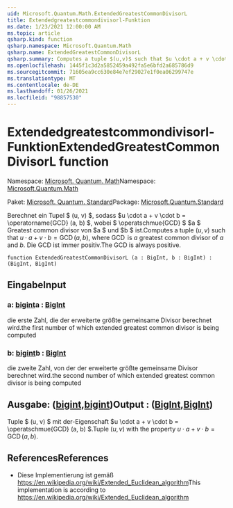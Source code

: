 ```yaml
---
uid: Microsoft.Quantum.Math.ExtendedGreatestCommonDivisorL
title: Extendedgreatestcommondivisorl-Funktion
ms.date: 1/23/2021 12:00:00 AM
ms.topic: article
qsharp.kind: function
qsharp.namespace: Microsoft.Quantum.Math
qsharp.name: ExtendedGreatestCommonDivisorL
qsharp.summary: Computes a tuple $(u,v)$ such that $u \cdot a + v \cdot b = \operatorname{GCD}(a, b)$, where $\operatorname{GCD}$ is $a$ greatest common divisor of $a$ and $b$. The GCD is always positive.
ms.openlocfilehash: 1445f1c3d2a5852459a492fa5e6bfd2a685786d9
ms.sourcegitcommit: 71605ea9cc630e84e7ef29027e1f0ea06299747e
ms.translationtype: MT
ms.contentlocale: de-DE
ms.lasthandoff: 01/26/2021
ms.locfileid: "98857530"
---
```

# <a name="extendedgreatestcommondivisorl-function"></a><span data-ttu-id="50624-102">Extendedgreatestcommondivisorl-Funktion</span><span class="sxs-lookup"><span data-stu-id="50624-102">ExtendedGreatestCommonDivisorL function</span></span>

<span data-ttu-id="50624-103">Namespace: [Microsoft. Quantum. Math](xref:Microsoft.Quantum.Math)</span><span class="sxs-lookup"><span data-stu-id="50624-103">Namespace: [Microsoft.Quantum.Math](xref:Microsoft.Quantum.Math)</span></span>

<span data-ttu-id="50624-104">Paket: [Microsoft. Quantum. Standard](https://nuget.org/packages/Microsoft.Quantum.Standard)</span><span class="sxs-lookup"><span data-stu-id="50624-104">Package: [Microsoft.Quantum.Standard](https://nuget.org/packages/Microsoft.Quantum.Standard)</span></span>


<span data-ttu-id="50624-105">Berechnet ein Tupel $ (u, v) $, sodass $u \cdot a + v \cdot b = \operatorname{GCD} (a, b) $, wobei $ \operatschmue{GCD} $ $a $ Greatest common divisor von $a $ und $b $ ist.</span><span class="sxs-lookup"><span data-stu-id="50624-105">Computes a tuple $(u,v)$ such that $u \cdot a + v \cdot b = \operatorname{GCD}(a, b)$, where $\operatorname{GCD}$ is $a$ greatest common divisor of $a$ and $b$.</span></span> <span data-ttu-id="50624-106">Die GCD ist immer positiv.</span><span class="sxs-lookup"><span data-stu-id="50624-106">The GCD is always positive.</span></span>

```qsharp
function ExtendedGreatestCommonDivisorL (a : BigInt, b : BigInt) : (BigInt, BigInt)
```


## <a name="input"></a><span data-ttu-id="50624-107">Eingabe</span><span class="sxs-lookup"><span data-stu-id="50624-107">Input</span></span>

### <a name="a--bigint"></a><span data-ttu-id="50624-108">a: [bigint](xref:microsoft.quantum.lang-ref.bigint)</span><span class="sxs-lookup"><span data-stu-id="50624-108">a : [BigInt](xref:microsoft.quantum.lang-ref.bigint)</span></span>

<span data-ttu-id="50624-109">die erste Zahl, die der erweiterte größte gemeinsame Divisor berechnet wird.</span><span class="sxs-lookup"><span data-stu-id="50624-109">the first number of which extended greatest common divisor is being computed</span></span>


### <a name="b--bigint"></a><span data-ttu-id="50624-110">b: [bigint](xref:microsoft.quantum.lang-ref.bigint)</span><span class="sxs-lookup"><span data-stu-id="50624-110">b : [BigInt](xref:microsoft.quantum.lang-ref.bigint)</span></span>

<span data-ttu-id="50624-111">die zweite Zahl, von der der erweiterte größte gemeinsame Divisor berechnet wird.</span><span class="sxs-lookup"><span data-stu-id="50624-111">the second number of which extended greatest common divisor is being computed</span></span>



## <a name="output--bigintbigint"></a><span data-ttu-id="50624-112">Ausgabe: ([bigint](xref:microsoft.quantum.lang-ref.bigint),[bigint](xref:microsoft.quantum.lang-ref.bigint))</span><span class="sxs-lookup"><span data-stu-id="50624-112">Output : ([BigInt](xref:microsoft.quantum.lang-ref.bigint),[BigInt](xref:microsoft.quantum.lang-ref.bigint))</span></span>

<span data-ttu-id="50624-113">Tuple $ (u, v) $ mit der-Eigenschaft $u \cdot a + v \cdot b = \operatschmue{GCD} (a, b) $.</span><span class="sxs-lookup"><span data-stu-id="50624-113">Tuple $(u,v)$ with the property $u \cdot a + v \cdot b = \operatorname{GCD}(a, b)$.</span></span>

## <a name="references"></a><span data-ttu-id="50624-114">References</span><span class="sxs-lookup"><span data-stu-id="50624-114">References</span></span>

- <span data-ttu-id="50624-115">Diese Implementierung ist gemäß https://en.wikipedia.org/wiki/Extended_Euclidean_algorithm</span><span class="sxs-lookup"><span data-stu-id="50624-115">This implementation is according to https://en.wikipedia.org/wiki/Extended_Euclidean_algorithm</span></span>